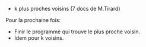 * k plus proches voisins (7 docs de M.Tirard)

Pour la prochaine fois:

* Finir le programme qui trouve le plus proche voisin.
* Idem pour k voisins.